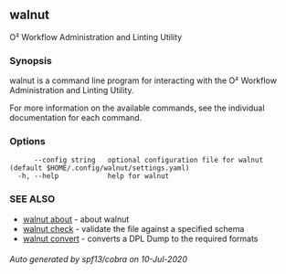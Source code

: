 ## walnut

O² Workflow Administration and Linting Utility

### Synopsis

walnut is a command line program for interacting with the O² Workflow Administration and Linting Utility.

For more information on the available commands, see the individual documentation for each command.

### Options

```
      --config string   optional configuration file for walnut (default $HOME/.config/walnut/settings.yaml)
  -h, --help            help for walnut
```

### SEE ALSO

* [walnut about](walnut_about.md)	 - about walnut
* [walnut check](walnut_check.md)	 - validate the file against a specified schema
* [walnut convert](walnut_convert.md)	 - converts a DPL Dump to the required formats

###### Auto generated by spf13/cobra on 10-Jul-2020
